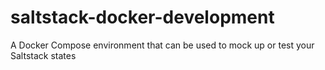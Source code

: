 # saltstack-docker-development
A Docker Compose environment that can be used to mock up or test your Saltstack states
